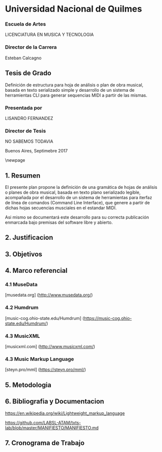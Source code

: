 # Universidad Nacional de Quilmes
### Escuela de Artes
LICENCIATURA EN MUSICA Y TECNOLOGIA

### Director de la Carrera   
Esteban Calcagno

## Tesis de Grado
Definición de estructura para hoja de análisis o plan de obra musical, 
basada en texto serializado simple y desarrollo de un sistema de herramientas CLI 
para generar sequencias MIDI a partir de las mismas. 

### Presentada por
LISANDRO FERNANDEZ

### Director de Tesis
NO SABEMOS TODAVIA

Buenos Aires, Septimebre 2017

\newpage


## 1. Resumen
El presente plan propone la definición de una gramática de hojas de análisis o 
planes de obra musical, basada en texto plano serializado legible, 
acompañada por el desarrollo de un sistema de herramientas para iterfaz de 
línea de comandos (Command Line Interface), que genere a partir de dichas
hojas secuencias musciales en el estandar MIDI. 

Asi mismo se documentará este desarrollo para su correcta publicación 
enmarcada bajo premisas del software libre y abierto. 


## 2. Justificacion


## 3. Objetivos


## 4. Marco referencial

### 4.1 MuseData
[musedata.org] (http://www.musedata.org/)

### 4.2 Humdrum
[music-cog.ohio-state.edu/Humdrum] (https://music-cog.ohio-state.edu/Humdrum/)

### 4.3 MusicXML
[musicxml.com] (http://www.musicxml.com/)

### 4.3 Music Markup Language
[steyn.pro/mml] (https://steyn.pro/mml/)


## 5. Metodologia


## 6. Bibliografia y Documentacion

https://en.wikipedia.org/wiki/Lightweight_markup_language

https://github.com/LABSL-ATAM/txts-lab/blob/master/MANIFIESTO/MANIFIESTO.md


## 7. Cronograma de Trabajo
  
